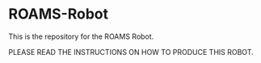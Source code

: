 # ROAMS-Robot
This is the repository for the ROAMS Robot.

PLEASE READ THE INSTRUCTIONS ON HOW TO PRODUCE THIS ROBOT.
